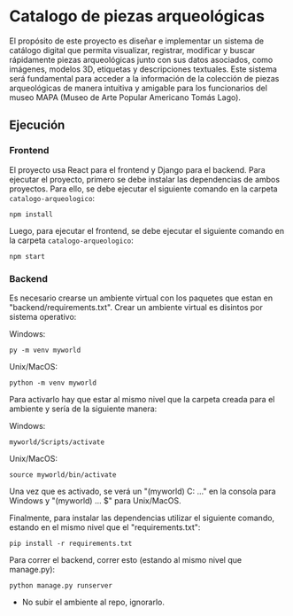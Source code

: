 # Catalogo de piezas arqueológicas
El propósito de este proyecto es diseñar e implementar un sistema de catálogo digital que permita visualizar, registrar, modificar y buscar rápidamente piezas arqueológicas junto con sus datos asociados, como imágenes, modelos 3D, etiquetas y descripciones textuales. Este sistema será fundamental para acceder a la información de la colección de piezas arqueológicas de manera intuitiva y amigable para los funcionarios del museo MAPA (Museo de Arte Popular Americano Tomás Lago).

## Ejecución
### Frontend

El proyecto usa React para el frontend y Django para el backend. Para ejecutar el proyecto, primero se debe instalar las dependencias de ambos proyectos. Para ello, se debe ejecutar el siguiente comando en la carpeta `catalogo-arqueologico`:
``` 
npm install
```
Luego, para ejecutar el frontend, se debe ejecutar el siguiente comando en la carpeta `catalogo-arqueologico`:
```
npm start
```
### Backend
Es necesario crearse un ambiente virtual con los paquetes que estan en "backend/requirements.txt". Crear un ambiente virtual es disintos por sistema operativo:

Windows:
```
py -m venv myworld
```

Unix/MacOS:
```
python -m venv myworld
```

Para activarlo hay que estar al mismo nivel que la carpeta creada para el ambiente y sería de la siguiente manera:

Windows:
```
myworld/Scripts/activate
```

Unix/MacOS:
```
source myworld/bin/activate
```
Una vez que es activado, se verá un "(myworld) C: ..." en la consola para Windows y "(myworld) ... $" para Unix/MacOS.

Finalmente, para instalar las dependencias utilizar el siguiente comando, estando en el mismo nivel que el "requirements.txt":
```
pip install -r requirements.txt
```

Para correr el backend, correr esto (estando al mismo nivel que manage.py):
```
python manage.py runserver
```
* No subir el ambiente al repo, ignorarlo.